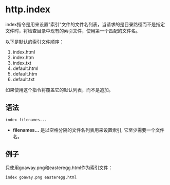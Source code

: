 # http.index

index指令是用来设置"索引"文件的文件名列表，当请求的是目录路径而不是指定文件时，将检查目录中现有的索引文件，使用第一个匹配的文件名。

以下是默认的索引文件顺序：

1. index.html
2. index.htm
3. index.txt
4. default.html
5. default.htm
6. default.txt
 
如果使用这个指令将覆盖它的默认列表，而不是追加。

## 语法
```
index filenames...
```
*  **filenames...** 是以空格分隔的文件名列表用来设置索引, 它至少需要一个文件名。

## 例子

只使用goaway.png和easteregg.html作为索引文件：

```
index goaway.png easteregg.html
```